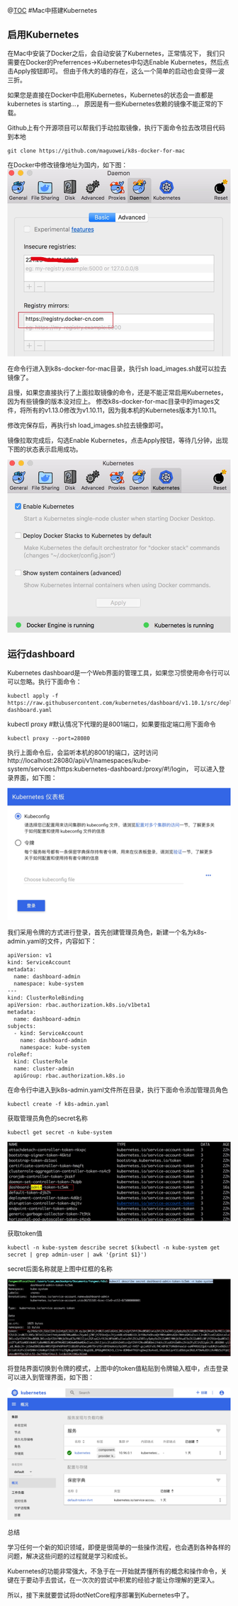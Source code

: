 @[TOC]()
#Mac中搭建Kubernetes

## 启用Kubernetes

在Mac中安装了Docker之后，会自动安装了Kubernetes，正常情况下，
我们只需要在Docker的Preferrences->Kubernetes中勾选Enable Kubernetes，然后点击Apply按钮即可。
但由于伟大的墙的存在，这么一个简单的启动也会变得一波三折。

如果您是直接在Docker中启用Kubernetes，Kubernetes的状态会一直都是kubernetes is starting...，
原因是有一些Kubernetes依赖的镜像不能正常的下载。

Github上有个开源项目可以帮我们手动拉取镜像，执行下面命令拉去改项目代码到本地
```
git clone https://github.com/maguowei/k8s-docker-for-mac
```

在Docker中修改镜像地址为国内，如下图：
![alt](./images/15567225722418.jpg)

在命令行进入到k8s-docker-for-mac目录，执行sh load_images.sh就可以拉去镜像了。

且慢，如果您直接执行了上面拉取镜像的命令，还是不能正常启用Kubernetes，因为有些镜像的版本没对应上。
修改k8s-docker-for-mac目录中的images文件，将所有的v1.13.0修改为v1.10.11，因为我本机的Kubernetes版本为1.10.11。

修改完保存后，再执行sh load_images.sh拉去镜像即可。

镜像拉取完成后，勾选Enable Kubernetes，点击Apply按钮，等待几分钟，出现下图的状态表示启用成功。

![alt](./images/15567540349620.jpg)


## 运行dashboard

Kubernetes dashboard是一个Web界面的管理工具，如果您习惯使用命令行可以可以忽略。执行下面命令：
```
kubectl apply -f https://raw.githubusercontent.com/kubernetes/dashboard/v1.10.1/src/deploy/recommended/kubernetes-dashboard.yaml
```

kubectl proxy #默认情况下代理的是8001端口，如果要指定端口用下面命令
```
kubectl proxy --port=28080
```

执行上面命令后，会监听本机的8001的端口，这时访问
http://localhost:28080/api/v1/namespaces/kube-system/services/https:kubernetes-dashboard:/proxy/#!/login，
可以进入登录界面，如下图：

![alt](./images/15568109851103.jpg)

我们采用令牌的方式进行登录，首先创建管理员角色，新建一个名为k8s-admin.yaml的文件，内容如下：
```
apiVersion: v1
kind: ServiceAccount
metadata:
  name: dashboard-admin
  namespace: kube-system
---
kind: ClusterRoleBinding
apiVersion: rbac.authorization.k8s.io/v1beta1
metadata:
  name: dashboard-admin
subjects:
  - kind: ServiceAccount
    name: dashboard-admin
    namespace: kube-system
roleRef:
  kind: ClusterRole
  name: cluster-admin
  apiGroup: rbac.authorization.k8s.io
```

在命令行中进入到k8s-admin.yaml文件所在目录，执行下面命令添加管理员角色
```
kubectl create -f k8s-admin.yaml
```

获取管理员角色的secret名称
```
kubectl get secret -n kube-system
```

![alt](./images/15568427869920.jpg)

获取token值
```
kubectl -n kube-system describe secret $(kubectl -n kube-system get secret | grep admin-user | awk '{print $1}')
```

secret后面名称就是上图中红框的名称

![alt](./images/15568429574365.jpg)

将登陆界面切换到令牌的模式，上图中的token值粘贴到令牌输入框中，点击登录可以进入到管理界面，如下图：

![alt](./images/15568430909701.jpg)

总结

学习任何一个新的知识领域，即便是很简单的一些操作流程，也会遇到各种各样的问题，解决这些问题的过程就是学习和成长。

Kubernetes的功能非常强大，不急于在一开始就弄懂所有的概念和操作命令，关键在于要动手去尝试，在一次次的尝试中积累的经验才能让你理解的更深入。

所以，接下来就要尝试将dotNetCore程序部署到Kubernetes中了。